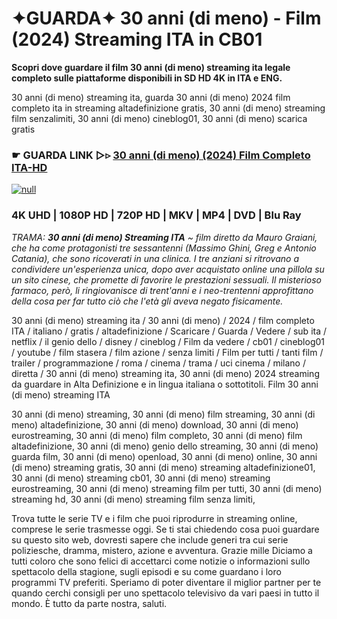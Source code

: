 # ✦GUARDA✦ 30 anni (di meno) - Film (2024) Streaming ITA in CB01

**Scopri dove guardare il film 30 anni (di meno) streaming ita legale completo sulle piattaforme disponibili in SD HD 4K in ITA e ENG.**

30 anni (di meno) streaming ita, guarda 30 anni (di meno) 2024 film completo ita in streaming altadefinizione gratis, 30 anni (di meno) streaming film senzalimiti, 30 anni (di meno) cineblog01, 30 anni (di meno) scarica gratis

### ☛ GUARDA LINK ▷▹ [30 anni (di meno) (2024) Film Completo ITA-HD](https://popcorn-tv.online/it/movie/1296824/30-anni-di-meno)

[![null](https://static.wixstatic.com/media/855a25_043b5abeb4ae4d35ac003198e7fe56ed~mv2.gif)](https://popcorn-tv.online/it/movie/1296824/30-anni-di-meno)

### 4K UHD | 1080P HD | 720P HD | MKV | MP4 | DVD | Blu Ray

_TRAMA: **30 anni (di meno) Streaming ITA** ~ film diretto da Mauro Graiani, che ha come protagonisti tre sessantenni (Massimo Ghini, Greg e Antonio Catania), che sono ricoverati in una clinica. I tre anziani si ritrovano a condividere un'esperienza unica, dopo aver acquistato online una pillola su un sito cinese, che promette di favorire le prestazioni sessuali. Il misterioso farmaco, però, li ringiovanisce di trent'anni e i neo-trentenni approfittano della cosa per far tutto ciò che l'età gli aveva negato fisicamente._

30 anni (di meno) streaming ita / 30 anni (di meno) / 2024 / film completo ITA / italiano / gratis / altadefinizione / Scaricare / Guarda / Vedere / sub ita / netflix / il genio dello / disney / cineblog / Film da vedere / cb01 / cineblog01 / youtube / film stasera / film azione / senza limiti / Film per tutti / tanti film / trailer / programmazione / roma / cinema / trama / uci cinema / milano / diretta / 30 anni (di meno) streaming ita, 30 anni (di meno) 2024 streaming da guardare in Alta Definizione e in lingua italiana o sottotitoli. Film 30 anni (di meno) streaming ITA

30 anni (di meno) streaming, 30 anni (di meno) film streaming, 30 anni (di meno) altadefinizione, 30 anni (di meno) download, 30 anni (di meno) eurostreaming, 30 anni (di meno) film completo, 30 anni (di meno) film altadefinizione, 30 anni (di meno) genio dello streaming, 30 anni (di meno) guarda film, 30 anni (di meno) openload, 30 anni (di meno) online, 30 anni (di meno) streaming gratis, 30 anni (di meno) streaming altadefinizione01, 30 anni (di meno) streaming cb01, 30 anni (di meno) streaming eurostreaming, 30 anni (di meno) streaming film per tutti, 30 anni (di meno) streaming hd, 30 anni (di meno) streaming film senza limiti,

Trova tutte le serie TV e i film che puoi riprodurre in streaming online, comprese le serie trasmesse oggi. Se ti stai chiedendo cosa puoi guardare su questo sito web, dovresti sapere che include generi tra cui serie poliziesche, dramma, mistero, azione e avventura. Grazie mille Diciamo a tutti coloro che sono felici di accettarci come notizie o informazioni sullo spettacolo della stagione, sugli episodi e su come guardano i loro programmi TV preferiti. Speriamo di poter diventare il miglior partner per te quando cerchi consigli per uno spettacolo televisivo da vari paesi in tutto il mondo. È tutto da parte nostra, saluti.
